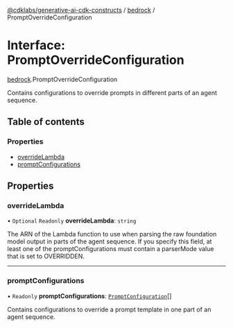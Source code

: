 [@cdklabs/generative-ai-cdk-constructs](../README.md) / [bedrock](../modules/bedrock.md) / PromptOverrideConfiguration

# Interface: PromptOverrideConfiguration

[bedrock](../modules/bedrock.md).PromptOverrideConfiguration

Contains configurations to override prompts in different parts of an agent sequence.

## Table of contents

### Properties

- [overrideLambda](bedrock.PromptOverrideConfiguration.md#overridelambda)
- [promptConfigurations](bedrock.PromptOverrideConfiguration.md#promptconfigurations)

## Properties

### overrideLambda

• `Optional` `Readonly` **overrideLambda**: `string`

The ARN of the Lambda function to use when parsing the raw foundation
model output in parts of the agent sequence. If you specify this field,
at least one of the promptConfigurations must contain a parserMode value
that is set to OVERRIDDEN.

___

### promptConfigurations

• `Readonly` **promptConfigurations**: [`PromptConfiguration`](bedrock.PromptConfiguration.md)[]

Contains configurations to override a prompt template in one part of an agent sequence.

